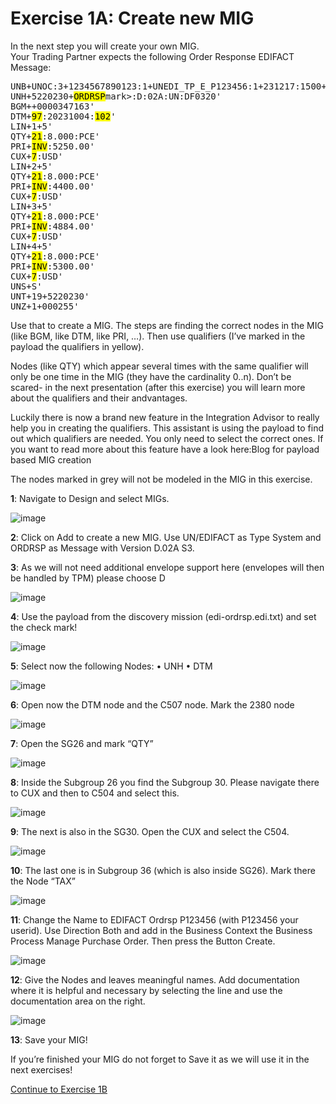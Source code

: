 # **Exercise 1A: Create new MIG**

In the next step you will create your own MIG. \
Your Trading Partner expects the following Order Response EDIFACT Message:

<pre>
UNB+UNOC:3+1234567890123:1+UNEDI_TP_E_P123456:1+231217:1500+000255++++1'
UNH+5220230+<mark>ORDRSP</mark>mark>:D:02A:UN:DF0320'
BGM++0000347163'
DTM+<mark>97</mark>:20231004:<mark>102</mark>'
LIN+1+5'
QTY+<mark>21</mark>:8.000:PCE'
PRI+<mark>INV</mark>:5250.00'
CUX+<mark>7</mark>:USD'
LIN+2+5'
QTY+<mark>21</mark>:8.000:PCE'
PRI+<mark>INV</mark>:4400.00'
CUX+<mark>7</mark>:USD'
LIN+3+5'
QTY+<mark>21</mark>:8.000:PCE'
PRI+<mark>INV</mark>:4884.00'
CUX+<mark>7</mark>:USD'
LIN+4+5'
QTY+<mark>21</mark>:8.000:PCE'
PRI+<mark>INV</mark>:5300.00'
CUX+<mark>7</mark>:USD'
UNS+S'
UNT+19+5220230'
UNZ+1+000255'
</pre>


Use that to create a MIG. The steps are finding the correct nodes in the MIG (like BGM, like DTM, like PRI, …). Then use qualifiers (I’ve marked in the payload the qualifiers in yellow).

Nodes (like QTY) which appear several times with the same qualifier will only be one time in the MIG (they have the cardinality 0..n). Don’t be scared- in the next presentation (after this exercise) you will learn more about the qualifiers and their andvantages.

Luckily there is now a brand new feature in the Integration Advisor to really help you in creating the qualifiers. This assistant is using the payload to find out which qualifiers are needed. You only need to select the correct ones. If you want to read more about this feature have a look here:Blog for payload based MIG creation

The nodes marked in grey will not be modeled in the MIG in this exercise.

**1**: Navigate to Design and select MIGs.

![image](../1/assets/2.1.png)


**2**: Click on Add to create a new MIG. Use UN/EDIFACT as Type System and ORDRSP as Message with Version D.02A S3.


**3**: As we will not need additional envelope support here (envelopes will then be handled by TPM) please choose D

![image](../1/assets/2.3.png)

**4**: Use the payload from the discovery mission (edi-ordrsp.edi.txt) and set the check mark!

![image](../1/assets/2.4.png)


**5**: Select now the following Nodes:
•	UNH
•	DTM

![image](../1/assets/2.5.png)


**6**: Open now the DTM node and the C507 node. Mark the 2380 node

![image](../1/assets/2.6.png)


**7**: Open the SG26 and mark “QTY”

![image](../1/assets/2.7.png)


**8**: Inside the Subgroup 26 you find the Subgroup 30. Please navigate there to CUX and then to C504 and select this.

![image](../1/assets/2.8.png)


**9**: The next is also in the SG30. Open the CUX and select the C504.

![image](../1/assets/2.9.png)


**10**: The last one is in Subgroup 36 (which is also inside SG26). Mark there the Node “TAX”

![image](../1/assets/2.10.png)


**11**: Change the Name to EDIFACT Ordrsp P123456 (with P123456 your userid). Use Direction Both and add in the Business Context the Business Process Manage Purchase Order. Then press the Button Create.

![image](../1/assets/2.11.png)


**12**: Give the Nodes and leaves meaningful names. Add documentation where it is helpful and necessary by selecting the line and use the documentation area on the right.

![image](../1/assets/2.12.png)


**13**: Save your MIG!

If you’re finished your MIG do not forget to Save it as we will use it in the next exercises!

[Continue to Exercise 1B](../3/README.md)
